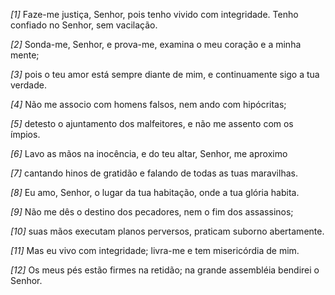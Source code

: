 *[1]* Faze-me justiça, Senhor, pois tenho vivido com integridade. Tenho confiado no Senhor, sem vacilação.

*[2]* Sonda-me, Senhor, e prova-me, examina o meu coração e a minha mente;

*[3]* pois o teu amor está sempre diante de mim, e continuamente sigo a tua verdade.

*[4]* Não me associo com homens falsos, nem ando com hipócritas;

*[5]* detesto o ajuntamento dos malfeitores, e não me assento com os ímpios.

*[6]* Lavo as mãos na inocência, e do teu altar, Senhor, me aproximo

*[7]* cantando hinos de gratidão e falando de todas as tuas maravilhas.

*[8]* Eu amo, Senhor, o lugar da tua habitação, onde a tua glória habita.

*[9]* Não me dês o destino dos pecadores, nem o fim dos assassinos;

*[10]* suas mãos executam planos perversos, praticam suborno abertamente.

*[11]* Mas eu vivo com integridade; livra-me e tem misericórdia de mim.

*[12]* Os meus pés estão firmes na retidão; na grande assembléia bendirei o Senhor.

